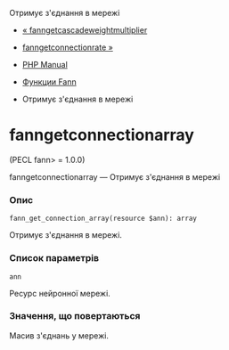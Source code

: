 Отримує з'єднання в мережі

-   [« fanngetcascadeweightmultiplier](function.fann-get-cascade-weight-multiplier.html)
    
-   [fanngetconnectionrate »](function.fann-get-connection-rate.html)
    
-   [PHP Manual](index.html)
    
-   [Функции Fann](ref.fann.html)
    
-   Отримує з'єднання в мережі
    

# fanngetconnectionarray

(PECL fann> = 1.0.0)

fanngetconnectionarray — Отримує з'єднання в мережі

### Опис

```methodsynopsis
fann_get_connection_array(resource $ann): array
```

Отримує з'єднання в мережі.

### Список параметрів

`ann`

Ресурс нейронної мережі.

### Значення, що повертаються

Масив з'єднань у мережі.